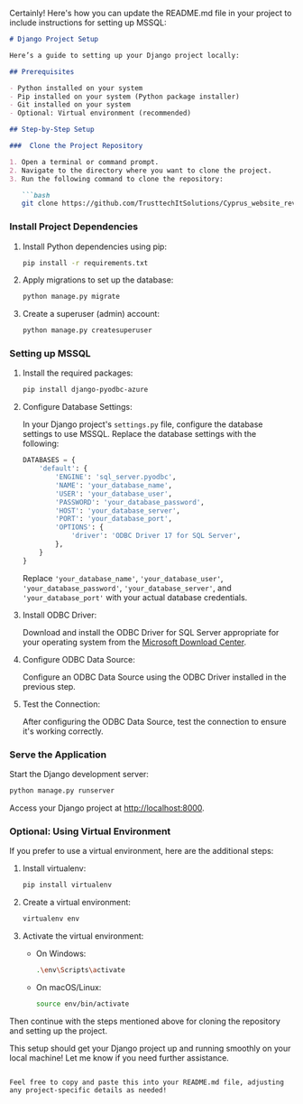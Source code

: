 Certainly! Here's how you can update the README.md file in your project to include instructions for setting up MSSQL:

```markdown
# Django Project Setup

Here’s a guide to setting up your Django project locally:

## Prerequisites

- Python installed on your system
- Pip installed on your system (Python package installer)
- Git installed on your system
- Optional: Virtual environment (recommended)

## Step-by-Step Setup

###  Clone the Project Repository

1. Open a terminal or command prompt.
2. Navigate to the directory where you want to clone the project.
3. Run the following command to clone the repository:

   ```bash
   git clone https://github.com/TrusttechItSolutions/Cyprus_website_revamp.git
   ```



###  Install Project Dependencies

1. Install Python dependencies using pip:

   ```bash
   pip install -r requirements.txt
   ```

2. Apply migrations to set up the database:

   ```bash
   python manage.py migrate
   ```

3. Create a superuser (admin) account:

   ```bash
   python manage.py createsuperuser
   ```

###  Setting up MSSQL

1. Install the required packages:

   ```bash
   pip install django-pyodbc-azure
   ```

2. Configure Database Settings:

   In your Django project's `settings.py` file, configure the database settings to use MSSQL. Replace the database settings with the following:

   ```python
   DATABASES = {
       'default': {
           'ENGINE': 'sql_server.pyodbc',
           'NAME': 'your_database_name',
           'USER': 'your_database_user',
           'PASSWORD': 'your_database_password',
           'HOST': 'your_database_server',
           'PORT': 'your_database_port',
           'OPTIONS': {
               'driver': 'ODBC Driver 17 for SQL Server',
           },
       }
   }
   ```

   Replace `'your_database_name'`, `'your_database_user'`, `'your_database_password'`, `'your_database_server'`, and `'your_database_port'` with your actual database credentials.

3. Install ODBC Driver:

   Download and install the ODBC Driver for SQL Server appropriate for your operating system from the [Microsoft Download Center](https://docs.microsoft.com/en-us/sql/connect/odbc/download-odbc-driver-for-sql-server).

4. Configure ODBC Data Source:

   Configure an ODBC Data Source using the ODBC Driver installed in the previous step.

5. Test the Connection:

   After configuring the ODBC Data Source, test the connection to ensure it's working correctly.

###  Serve the Application

Start the Django development server:

```bash
python manage.py runserver
```

Access your Django project at [http://localhost:8000](http://localhost:8000).

### Optional: Using Virtual Environment

If you prefer to use a virtual environment, here are the additional steps:

1. Install virtualenv:

   ```bash
   pip install virtualenv
   ```

2. Create a virtual environment:

   ```bash
   virtualenv env
   ```

3. Activate the virtual environment:

   - On Windows:

     ```bash
     .\env\Scripts\activate
     ```

   - On macOS/Linux:

     ```bash
     source env/bin/activate
     ```

Then continue with the steps mentioned above for cloning the repository and setting up the project.

This setup should get your Django project up and running smoothly on your local machine! Let me know if you need further assistance.
```

Feel free to copy and paste this into your README.md file, adjusting any project-specific details as needed!
